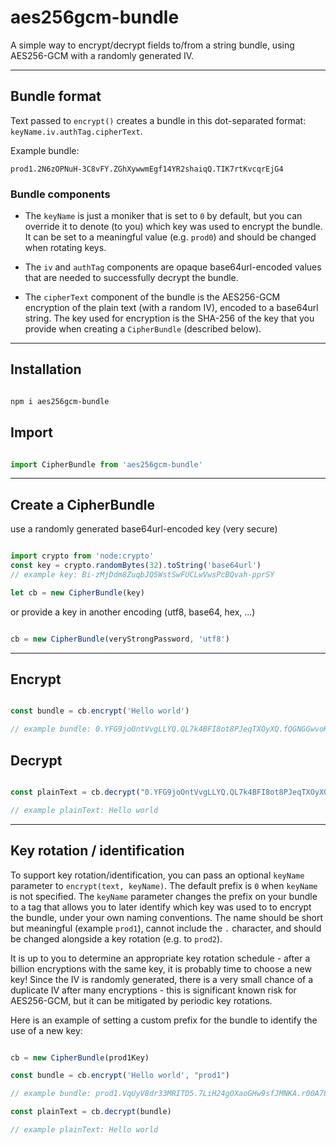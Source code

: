 # aes256gcm-bundle

A simple way to encrypt/decrypt fields to/from a string bundle, using AES256-GCM with a randomly generated IV.

---

## Bundle format

Text passed to `encrypt()` creates a bundle in this dot-separated format: `keyName.iv.authTag.cipherText`.

Example bundle:

`prod1.2N6zOPNuH-3C8vFY.ZGhXywwmEgf14YR2shaiqQ.TIK7rtKvcqrEjG4`

### Bundle components

- The `keyName` is just a moniker that is set to `0` by default, but you can override it to denote (to you) which key was used to encrypt the bundle. It can be set to a meaningful value (e.g. `prod0`) and should be changed when rotating keys.

- The `iv` and `authTag` components are opaque base64url-encoded values that are needed to successfully decrypt the bundle.

- The `cipherText` component of the bundle is the AES256-GCM encryption of the plain text (with a random IV), encoded to a base64url string.
The key used for encryption is the SHA-256 of the key that you provide when creating a `CipherBundle` (described below).

---

## Installation
```bash

npm i aes256gcm-bundle

```

## Import
```typescript

import CipherBundle from 'aes256gcm-bundle'

```

---

## Create a CipherBundle
use a randomly generated base64url-encoded key (very secure)
```typescript

import crypto from 'node:crypto'
const key = crypto.randomBytes(32).toString('base64url')  
// example key: Bi-zMjDdm8ZuqbJQ5WstSwFUCLwVwsPcBQvah-pprSY

let cb = new CipherBundle(key)

```

or provide a key in another encoding (utf8, base64, hex, ...)
```typescript

cb = new CipherBundle(veryStrongPassword, 'utf8')

```

---

## Encrypt
```typescript

const bundle = cb.encrypt('Hello world')

// example bundle: 0.YFG9joOntVvgLLYQ.QL7k4BFI8ot8PJeqTXOyXQ.fQGNGGwvoKEQXg0

```


## Decrypt
```typescript

const plainText = cb.decrypt("0.YFG9joOntVvgLLYQ.QL7k4BFI8ot8PJeqTXOyXQ.fQGNGGwvoKEQXg0")

// example plainText: Hello world

```

---

## Key rotation / identification

To support key rotation/identification, you can pass an optional `keyName` parameter to `encrypt(text, keyName)`. The default prefix is `0` when `keyName` is not specified. The `keyName` parameter changes the prefix on your bundle to a tag that allows you to later identify which key was used to to encrypt the bundle, under your own naming conventions. The name should be short but meaningful (example `prod1`), cannot include the `.` character, and should be changed alongside a key rotation (e.g. to `prod2`).

It is up to you to determine an appropriate key rotation schedule - after a billion encryptions with the same key, it is probably time to choose a new key!
Since the IV is randomly generated, there is a very small chance of a duplicate IV after many encryptions - this is significant known risk for AES256-GCM, 
but it can be mitigated by periodic key rotations.

Here is an example of setting a custom prefix for the bundle to identify the use of a new key:

```typescript

cb = new CipherBundle(prod1Key)

const bundle = cb.encrypt('Hello world', "prod1")

// example bundle: prod1.VqUyV8dr33MRITD5.7LiH24gOXaoGHw9sfJMNKA.r00A78iuZWNd748

const plainText = cb.decrypt(bundle)

// example plainText: Hello world

```
